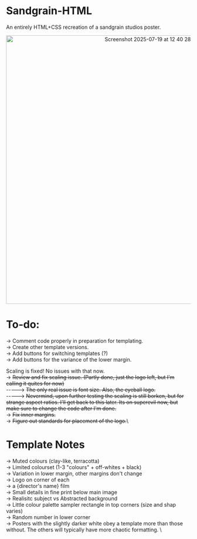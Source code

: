 # Sandgrain-HTML
An entirely HTML+CSS recreation of a sandgrain studios poster. 


<div align="center">
  <img width="781" height="731" alt="Screenshot 2025-07-19 at 12 40 28 PM" src="https://github.com/user-attachments/assets/8f37711d-fded-48a2-9b9e-5dbbf3007fd8" />
</div>


# To-do: 

-> Comment code properly in preparation for templating. \
-> Create other template versions.\
-> Add buttons for switching templates (?) \
-> Add buttons for the variance of the lower margin. 

Scaling is fixed! No issues with that now. \
-> ~~Review and fix scaling issue. (Partly done, just the logo left, but I'm calling it quites for now)~~\
-----> ~~The only real issue is font size. Also, the eyeball logo.~~ \
-----> ~~Nevermind, upon further testing the scaling is still borken, but for strange aspect ratios. I'll get back to this later. Its on superevil now, but make sure to change the code after I'm done.~~\
-> ~~Fix inner margins.~~ \
-> ~~Figure out standards for placement of the logo.~~\


# Template Notes

-> Muted colours (clay-like, terracotta) \
-> Limited colourset (1-3 "colours" + off-whites + black) \
-> Variation in lower margin, other margins don't change \
-> Logo on corner of each \
-> a {director's name} film \
-> Small details in fine print below main image \
-> Realisitc subject vs Abstracted background \
-> Little colour palette sampler rectangle in top corners (size and shap varies) \
-> Random number in lower corner \
-> Posters with the slightly darker white obey a template more than those without. The others will typically have more chaotic formatting. \
